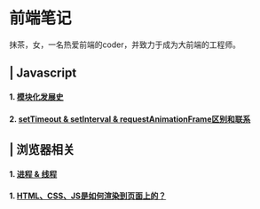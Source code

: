 # 前端笔记
抹茶，女，一名热爱前端的coder，并致力于成为大前端的工程师。


## | Javascript
#### 1. [模块化发展史](https://github.com/luoxy0518/fe-notes/tree/master/JS/es-module/)
#### 2. [setTimeout & setInterval & requestAnimationFrame区别和联系](https://github.com/luoxy0518/fe-notes/tree/master/JS/requestAnimationFrame&setTimeout&setInterval/)

## | 浏览器相关
#### 1. [进程 & 线程](https://github.com/luoxy0518/fe-notes/tree/master/web-browser/threads&processes/)
#### 1. [HTML、CSS、JS是如何渲染到页面上的？](https://github.com/luoxy0518/fe-notes/tree/master/web-browser/threads&processes/)
